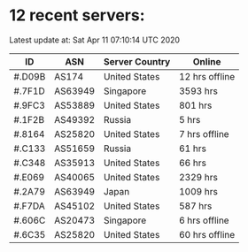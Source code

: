 # 12 recent servers:

Latest update at: Sat Apr 11 07:10:14 UTC 2020

| ID | ASN | Server Country | Online |
| -- | --- | -------------- | ------ |
| #.D09B | AS174 | United States | 12 hrs offline |
| #.7F1D | AS63949 | Singapore | 3593 hrs |
| #.9FC3 | AS53889 | United States | 801 hrs |
| #.1F2B | AS49392 | Russia | 5 hrs |
| #.8164 | AS25820 | United States | 7 hrs offline |
| #.C133 | AS51659 | Russia | 61 hrs |
| #.C348 | AS35913 | United States | 66 hrs |
| #.E069 | AS40065 | United States | 2329 hrs |
| #.2A79 | AS63949 | Japan | 1009 hrs |
| #.F7DA | AS45102 | United States | 587 hrs |
| #.606C | AS20473 | Singapore | 6 hrs offline |
| #.6C35 | AS25820 | United States | 60 hrs offline |

